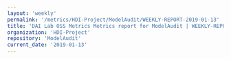 ```yaml
---
layout: 'weekly'
permalink: '/metrics/HDI-Project/ModelAudit/WEEKLY-REPORT-2019-01-13'
title: 'DAI Lab OSS Metrics Metrics report for ModelAudit | WEEKLY-REPORT-2019-01-13'
organization: 'HDI-Project'
repository: 'ModelAudit'
current_date: '2019-01-13'
---
```

